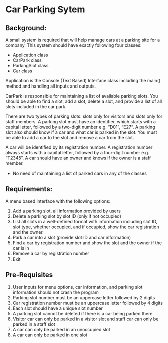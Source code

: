 # Car Parking Sytem

## Background: 

A small system is required that will help manage cars at a parking site for a company. 
This system should have exactly following four classes:

* Application class
* CarPark class
* ParkingSlot class
* Car class

Application is the Console (Text Based) Interface class including the main() method and
handling all inputs and outputs.

CarPark is responsible for maintaining a list of available parking slots. You should be able to
find a slot, add a slot, delete a slot, and provide a list of all slots included in the car park.

There are two types of parking slots: slots only for visitors and slots only for staff members. A
parking slot must have an identifier, which starts with a capital letter, followed by a two-digit
number e.g. “D01”, “E27”. A parking slot also should know if a car and what car is parked in
the slot. You must be able to add a car to the slot and remove a car from the slot.

A car will be identified by its registration number. A registration number always starts with a
capital letter, followed by a four-digit number e.g. “T2345”. A car should have an owner and
knows if the owner is a staff member.

* No need of maintaining a list of parked cars in any of the classes

## Requirements: 

A menu based interface with the following options:

1. Add a parking slot, all information provided by users
2. Delete a parking slot by slot ID (only if not occupied)
3. List all slots in a well-defined format with information including slot ID, slot type,
whether occupied, and if occupied, show the car registration and the owner.
4. Park a car into a slot (provide slot ID and car information)
5. Find a car by registration number and show the slot and the owner if the car is in
6. Remove a car by registration number
7. Exit


## Pre-Requisites

1. User inputs for menu options, car information, and parking slot information should not
crash the program
2. Parking slot number must be an uppercase letter followed by 2 digits
3. Car registration number must be an uppercase letter followed by 4 digits
4. Each slot should have a unique slot number
5. A parking slot cannot be deleted if there is a car being parked there
6. Visitor car can only be parked in a visitor slot and staff car can only be parked in a
staff slot
7. A car can only be parked in an unoccupied slot
8. A car can only be parked in one slot